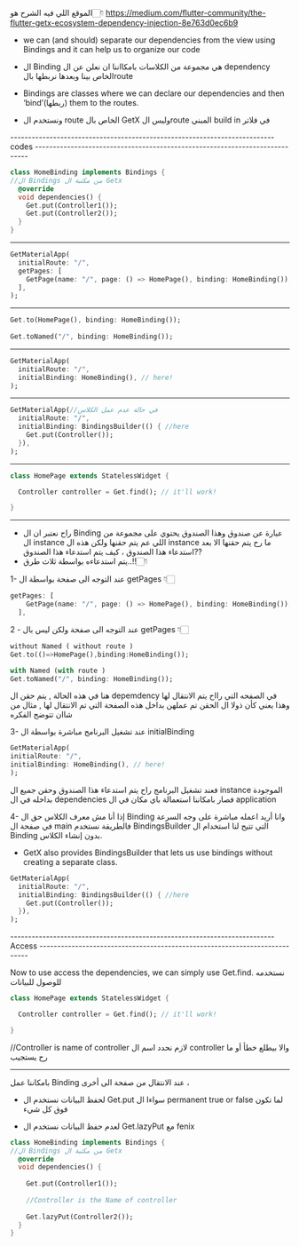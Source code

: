 الموقع اللي فيه الشرح هو👇🏻
https://medium.com/flutter-community/the-flutter-getx-ecosystem-dependency-injection-8e763d0ec6b9


- we can (and should) separate  our dependencies from the view using Bindings and it can help us to organize our code
 

-  ال Binding هي مجموعة من الكلاسات بامكااننا ان نعلن عن ال dependency الخاص بينا وبعدها نربطها بالroute

- Bindings are classes where we can declare our dependencies and then ‘bind’(ربطها) them to the routes.

- ونستخدم ال route الخاص بال GetX وليس الroute المبني build in في فلاتر

-------------------------------------------------------------------------- codes ----------------------------------------------------------------------------

```dart
class HomeBinding implements Bindings {
//ال Bindings من مكتبة ال Getx
  @override
  void dependencies() {
    Get.put(Controller1());
    Get.put(Controller2());
  }
}
```
_______________________

```dart
GetMaterialApp( 
  initialRoute: "/",
  getPages: [
    GetPage(name: "/", page: () => HomePage(), binding: HomeBinding()), // here!
  ],
);
```
__________________________

```dart
Get.to(HomePage(), binding: HomeBinding());
 
Get.toNamed("/", binding: HomeBinding()); 
```
_____________________________

```dart
GetMaterialApp(
  initialRoute: "/",
  initialBinding: HomeBinding(), // here!
);
```
____________________

```dart
GetMaterialApp(//في حالة عدم عمل الكلاس
  initialRoute: "/",
  initialBinding: BindingsBuilder(() { //here
    Get.put(Controller());
  }),
);
```

_____________________

```dart
class HomePage extends StatelessWidget {

  Controller controller = Get.find(); // it'll work!

}
```

___________________________

+ راح نعتبر ان ال Binding عبارة عن صندوق وهذا الصندوق يحتوي على مجموعة من ال instance اللي عم يتم حقنها ولكن هذه ال instance ما رح يتم حقنها الا بعد استدعاء هذا الصندوق ، كيف يتم استدعاء هذا الصندوق??
+ يتم استدعاءه بواسطة ثلاث طرق..!!👇🏻

1- عند التوجه الى صفحة بواسطة ال getPages 👇🏻

```dart
getPages: [
    GetPage(name: "/", page: () => HomePage(), binding: HomeBinding()), // here!
  ],
```


  2 - عند التوجه الى صفحة ولكن ليس بال getPages 👇🏻
  
```dart
without Named ( without route )
Get.to(()=>HomePage(),binding:HomeBinding());

with Named (with route )
Get.toNamed("/", binding: HomeBinding()); 
```
هنا في هذه الحالة , يتم حقن ال depemdency في الصفحه التي رااح يتم الانتقال لها وهذا يعني كأن ذولا ال الحقن تم عملهن بداخل هذه الصفحة التي تم الانتقال لها , مثال من شاان تتوضح الفكره



  3- عند تشغيل البرنامج مباشرة بواسطة ال initialBinding
  
  ```dart
  GetMaterialApp(
  initialRoute: "/",
  initialBinding: HomeBinding(), // here!
);
```
فعند تشغيل البرنامج راح يتم استدعاء هذا الصندوق وحقن جميع ال instance الموجودة بداخله في ال dependencies فصار بامكاننا استعمالة باي مكان في ال application 


4- إذا أنا مش معرف الكلاس حق ال Binding وانا أريد اعمله مباشرة على وجه السرعة في صفحة ال main فالطريقة نستخدم BindingsBuilder التي تتيح لنا استخدام ال Binding بدون إنشاء الكلاس.

- GetX also provides BindingsBuilder that lets us use bindings without creating a separate class.

```dart
GetMaterialApp(
  initialRoute: "/",
  initialBinding: BindingsBuilder(() { //here
    Get.put(Controller());
  }),
);
```

-------------------------------------------------------------------------- Access ---------------------------------------------------------------------------



Now to use access the dependencies, we can simply use Get.find.
نستخدمه للوصول للبيانات
```dart
class HomePage extends StatelessWidget {

  Controller controller = Get.find(); // it'll work!

}
```
//Controller is name of controller 
لازم نحدد اسم ال controller والا بيطلع خطأ أو ما رح يستجيب

_____________________________________
بامكاننا عمل Binding عند الانتقال من صفحة الى أخرى ، 

- لحفظ البيانات نستخدم ال Get.put سواءا ال 
permanent true or false
لما تكون فوق كل شيء

- لعدم حفظ البيانات نستخدم ال Get.lazyPut مع fenix


```dart
class HomeBinding implements Bindings {
//ال Bindings من مكتبة ال Getx
  @override
  void dependencies() {
  
    Get.put(Controller1());
    
    //Controller is the Name of controller 
    
    Get.lazyPut(Controller2());
  }
}
```


